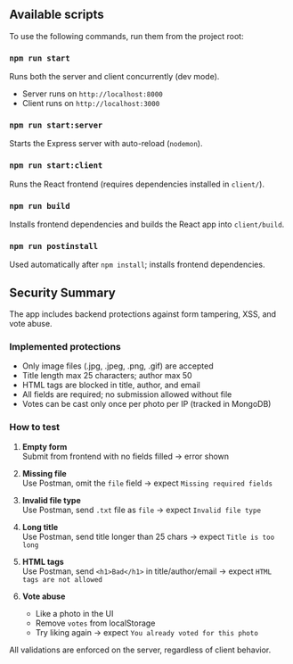 ## Available scripts

To use the following commands, run them from the project root:

### `npm run start`
Runs both the server and client concurrently (dev mode).  
- Server runs on `http://localhost:8000`  
- Client runs on `http://localhost:3000`

### `npm run start:server`
Starts the Express server with auto-reload (`nodemon`).

### `npm run start:client`
Runs the React frontend (requires dependencies installed in `client/`).

### `npm run build`
Installs frontend dependencies and builds the React app into `client/build`.

### `npm run postinstall`
Used automatically after `npm install`; installs frontend dependencies.


## Security Summary

The app includes backend protections against form tampering, XSS, and vote abuse.

### Implemented protections

- Only image files (.jpg, .jpeg, .png, .gif) are accepted
- Title length max 25 characters; author max 50
- HTML tags are blocked in title, author, and email
- All fields are required; no submission allowed without file
- Votes can be cast only once per photo per IP (tracked in MongoDB)

### How to test

1. **Empty form**  
   Submit from frontend with no fields filled → error shown

2. **Missing file**  
   Use Postman, omit the `file` field → expect `Missing required fields`

3. **Invalid file type**  
   Use Postman, send `.txt` file as `file` → expect `Invalid file type`

4. **Long title**  
   Use Postman, send title longer than 25 chars → expect `Title is too long`

5. **HTML tags**  
   Use Postman, send `<h1>Bad</h1>` in title/author/email → expect `HTML tags are not allowed`

6. **Vote abuse**  
   - Like a photo in the UI
   - Remove `votes` from localStorage
   - Try liking again → expect `You already voted for this photo`

All validations are enforced on the server, regardless of client behavior.
